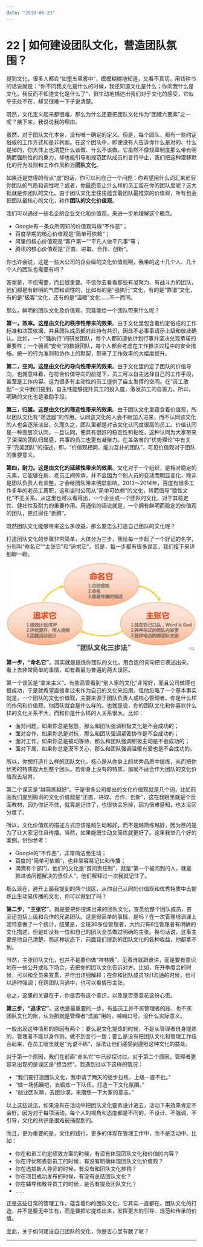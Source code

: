 ```yaml
---
date: "2019-06-23"
---  
```

      
# 22 | 如何建设团队文化，营造团队氛围？
提到文化，很多人都会“如堕五里雾中”，模模糊糊地知道，又看不真切。用钱钟书的话说就是：“你不问我文化是什么的时候，我还知道文化是什么；你问我什么是文化，我反而不知道文化是什么了”，很生动地描述出我们对于文化的感受，它似乎无处不在，却又很难一下子说清楚。

既然，文化定义起来都很难，那么为什么还要把团队文化作为“团建六要素”之一呢？接下来，我说说我的理由。

虽然，对于团队文化本身，没有唯一确定的定义。但是，每个团队，都有一些约定俗成的工作方式和是非判断。在这个团队中，即便没有人告诉你什么是对的、什么是错的，你大体上也清楚什么该做、什么不该做。它虽然不像规章制度那么带有明确而强制性的约束力，却也能引导和规范团队成员的言行举止，我们把这种潜移默化的行为准则和工作作风称为**团队文化**。

如果还是觉得的有点“虚”的话，你可以问自己一个问题：你希望用什么词汇来形容你团队的气质和调性呢？或者，你最愿意让什么样的员工留在你的团队里呢？这大抵就是你团队的文化。由于团队文化里往往蕴含着团队最推崇的价值观，所有也会把团队最核心的文化，称作**团队的文化价值观**。

我们可以通过一些名企的企业文化和价值观，来进一步地理解这个概念。

<!-- [[[read_end]]] -->

* Google有一条众所周知的价值观叫做“不作恶”；
* 百度早期的核心价值观是“简单可依赖”；
* 阿里的核心价值观是“客户第一”“平凡人做平凡事”等；
* 腾讯的核心价值观是“正直、进取、合作、创新”。

你也许会说，这是一些大公司的企业级的文化价值观啊，我带的这十几个人、几十个人的团队也需要有吗？

答案是，不但需要，而且很重要。不信你去看看那些有凝聚力、有战斗力的团队，他们都是有鲜明的气质和调性的，比如有的是“强执行”文化，有的是“靠谱”文化，有的是“极客”文化，还有的是“温暖”文化……不一而同。

那么，鲜明的团队文化及价值观，究竟能给一个团队带来什么呢？

**第一，效率。这是由文化的秩序性带来的效果**。由于文化里包含着约定俗成的工作标准和决策依据，并且团队成员都对此持有共识，因此不必事事请示上级和彼此确认。比如，一个“强执行”的研发团队，每个人都知道依计划行事并坚决兑现承诺的重要性；一个强调“安全”的数据团队，每个人都会考虑在工作推进过程中的安全措施。统一的行为准则和协作上的默契，带来了工作效率的大幅度提升。

**第二，空间。这是由文化的导向性带来的效果**。由于文化里约定了团队的价值导向，也就意味着，在符合价值导向的前提下，员工可以自主选择自己的工作手段，甚至是工作内容。这为很多有主动性的员工提供了自主发挥的空间。在“员工激励”一文中我们提到，自主性能够提升员工的投入度，激发员工的自驱力。所以，明确的文化也是激励手段。

**第三，归属。这是由文化的筛选性带来的效果**。由于团队文化里蕴含着价值观，所以团队文化有“筛选器”的作用。认同该文化的人会不断加入进来，而不认同该文化的人也会逐渐淡出，久而久之，团队里都是对该文化认同度很高的员工。价值认同是一种高层次认同，一旦认同，便具有很好的稳定性和黏性，这种认同为大家带来了深深的团队归属感，共事的员工也更有凝聚力。在盖洛普的“优势理论”中有关于“完美团队”的描述，即，“价值观相同、能力互补的团队”，可见价值观对于团队的重要意义。

**第四，耐力。这是由文化的延续性带来的效果**。文化对于一个组织，是相对稳定的元素，它能够在新、老员工间传承，并不会因为个别人员的变动而明显变化，除非是团队负责人有调整，才会给团队带来明显影响。2013～2014年，百度有很多工作多年的老员工离职，这和当时公司从“简单可依赖”的文化，转而倡导“狼性文化”不无关系。从这里也可以看得出，一个企业或一个团队的文化，对于其稳定性、健壮性及耐力的重要作用。用通俗的话说就是，一个拥有鲜明而稳定的价值观的团队，更扛得住“折腾”。

既然团队文化能够带来这么多收益，那么要怎么打造自己团队的文化呢？

打造团队文化的步骤非常简单，大体分为三步，我给每一步起了一个好记的名字，分别叫“命名它”“主张它”和“追求它”。但是，每一步都有很多误区，我们接下来详细聊一聊。

![](./httpsstatic001geekbangorgresourceimaged464d4eb56d28099174bbfefabd6dbad1264.png)

**第一步，“命名它”**。其实就是提炼你团队的文化，用合适的词句把它表述出来。看上去非常简单的事情，却有着最为普遍的两大误区。

第一个误区是“拿来主义”。有些高管看到“别人家的文化”非常好，而且公司做得也很成功，于是就希望直接拿过来作为自己的文化来沿用。但他忽略了一个基本事实就是，一个团队的文化价值观，主要来源于团队负责人或核心管理者。你是什么样的作风和价值观，你团队就会是什么样的，也就是说，你的团队文化和你喜欢什么样的文化关系不大，而和你是什么样的人关系很大。比如：

* 面对问题，如果你总是抱怨，那么和团队强调积极文化是不会成功的；
* 面对合作，如果你总是对抗，那么和团队强调紧密协作是不会成功的；
* 面对工作，如果你总是被动等待，那么和团队强调积极主动是不会成功的；
* 面对下属，如果你总是漠不关心，那么和团队强调温暖有爱也是不会成功的。

所以，你想打造什么样的团队文化，核心是从你身上的优秀品质中提炼，从而把你优秀的特质放大到整个团队。若你身上没有的特质，那就不适合作为团队的文化价值观去培育。

第二个误区是“越简练越好”。于是很多公司提出的文化价值观就是几个词，比如前面我们提到腾讯的文化价值观是“正直、进取、合作、创新”，这在我眼里就是个反面教材，因为你记不住，就算是记住了，也很快会忘掉，因为很难感知，也太没区分度了。

所以，文化价值观的描述方式应该是越生动越好，而不是越简练越好，因为目的是为了让大家记住且传播。当然，如果能既生动又简练就更好了。这里我举几个好的案例，供你参考：

* Google的“不作恶”，非常简洁而生动；
* 百度的“简单可依赖”，也非常容易记忆和传播；
* 滴滴有个部门，他们的文化是“首问责任制”，就是“第一个被问到的人，就是推进该问题解决的责任人”，他们解释过一次我就记住了。

那么现在，避开上面我提到的两个误区，从你自己认同的价值观和优秀特质中去提炼出生动易传播的文化，你可以做到了吗？

**第二步，“主张它”**。就是要把你提炼出来的团队文化，宣贯给整个团队成员，甚至还包括上级和合作的兄弟团队。这是很简单的事情，是吗？在一次管理培训课上我特意做了一个统计，结果是，全班30多位管理者，大约只有6位管理者有明确的文化描述，但是却没有一位和自己的团队全员做过明确的主张。换句话说，这事主要是他自己清楚。而这种状态下，前面我们提到的团队文化的各种收益，他都拿不到。

当然，主张团队文化，也并不是要你做“祥林嫂”，见着谁就跟谁讲，而是要有意识地在一些公开或私下场合，去把你的团队文化告诉对方。比如，在开季度会的时候，可以和全员来宣贯，并作出详细解释；在你和团队成员1对1沟通的时候，也可以适时强调；在跨团队沟通中，也可以看情形主张。

总之，这里的关键在于，你是否有这个意识，以及是否愿意花这份心思。

**第三步，“追求它”**。这也是最重要的一步。有些员工并不买管理者的账，也不买团队文化的账，认为那就是管理者“洗脑”用的，喊喊口号，没什么实际意义。

一般出现这种情形的原因有两个：要么是文化提炼的时候，不是从管理者自身提炼的，管理者不能以身作则，做不到言行一致；要么是没有把团队文化和管理工作结合起来，在员工眼里就是“光说不练”，没法让他们感受到遵照这种文化的益处。

对于第一个原因，我们在前面“命名它”中已经探讨过。对于第二个原因，管理者更容易出现的是误区是“想当然”。我遇到过以下这样的情况：

* “我们要打造团队文化，我申请了两天的徒步拉练，上级一直不批。”
* “做一场拓展吧，去锻炼一下队伍，打造一下文化氛围。”
* “创业团队嘛，去趟沙漠，来磨练一下大家的意志。”

以上这些说法，如果没有在活动中把团队文化要素设计进去，活动下来效果肯定不会好。因为对于每项活动，每个人的视角和态度都是不同的，不设计、不强调、不引导，文化的共识是很难被捕捉到的。

而且，更为重要的是，文化的践行，更多的体现在管理工作中，而不是活动中。比如：

* 你在和员工约定绩效方案的时候，有没有体现团队文化和价值的内容？
* 你在评优和表彰员工的时候，有没有明确体现团队文化价值观？
* 你在选拔新人导师的时候，有没有和团队文化挂钩？
* 你在项目成功发布的时候，有没有总结团队文化？
* 你在辅导和教导员工的时候，是否有提及团队文化？
* ……

正是这些日常的管理工作，蕴含着你的团队文化，它其实一直都在。团队文化的打造，并不是要无中生有，而是要把它提炼出来，发挥更大的引导、规范和传承的价值。

至此，关于如何建设自己团队的文化，你是否心里有数了呢？

* * *